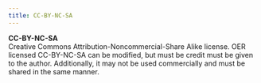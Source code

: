 ```yaml
---
title: CC-BY-NC-SA
---
```


**CC-BY-NC-SA**  
Creative Commons Attribution-Noncommercial-Share Alike license. OER licensed CC-BY-NC-SA can be modified, but must be credit must be given to the author. Additionally, it may not be used commercially and must be shared in the same manner. 
